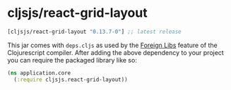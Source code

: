 # cljsjs/react-grid-layout

[](dependency)
```clojure
[cljsjs/react-grid-layout "0.13.7-0"] ;; latest release
```
[](/dependency)

This jar comes with `deps.cljs` as used by the [Foreign Libs][flibs] feature
of the Clojurescript compiler. After adding the above dependency to your project
you can require the packaged library like so:

```clojure
(ns application.core
  (:require cljsjs.react-grid-layout))
```

[flibs]: https://github.com/clojure/clojurescript/wiki/Packaging-Foreign-Dependencies
